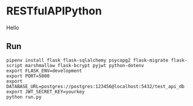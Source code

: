 # RESTfulAPIPython

Hello

## Run
`pipenv install flask flask-sqlalchemy psycopg2 flask-migrate flask-script marshmallow flask-bcrypt pyjwt python-dotenv`  
`export FLASK_ENV=development`  
`export PORT=5000`  
`export DATABASE_URL=postgres://postgres:123456@localhost:5432/test_api_db`
`export JWT_SECRET_KEY=yourkey`  
`python run.py`
